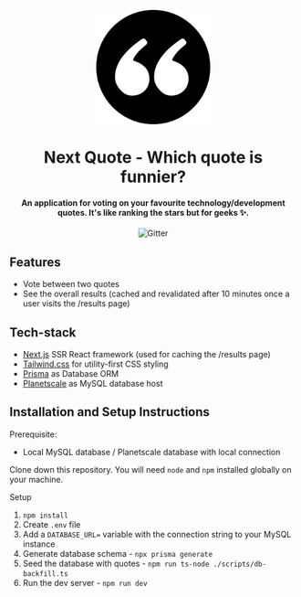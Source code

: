 <h1 align="center">
  <br>
  <a href="https://next-quote.vercel.app"><img src="/public/next-quote.png" alt="Next Quote" width="200"></a>
  <br>
  <br>
  Next Quote - Which quote is funnier?
  <br>
</h1>

<h4 align="center">An application for voting on your favourite technology/development quotes. It's like ranking the stars but for geeks ✨.</h4>

<p align="center">
      <img src="https://vercelbadge.vercel.app/api/royappeldoorn/next-quote"
         alt="Gitter">
</p>

## Features

- Vote between two quotes
- See the overall results (cached and revalidated after 10 minutes once a user visits the /results page)

## Tech-stack

- [Next.js](https://nextjs.org/) SSR React framework (used for caching the /results page)
- [Tailwind.css](https://tailwindcss.com/) for utility-first CSS styling
- [Prisma](https://www.prisma.io/) as Database ORM
- [Planetscale](https://planetscale.com/) as MySQL database host

## Installation and Setup Instructions

Prerequisite:

- Local MySQL database / Planetscale database with local connection

Clone down this repository. You will need `node` and `npm` installed globally on your machine. 

Setup

1. `npm install`
2. Create `.env` file
3. Add a `DATABASE_URL=` variable with the connection string to your MySQL instance
4. Generate database schema - `npx prisma generate`
5. Seed the database with quotes - `npm run ts-node ./scripts/db-backfill.ts`
6. Run the dev server - `npm run dev`
